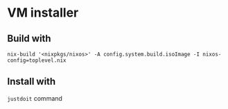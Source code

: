VM installer
============

Build with
----------

```
nix-build '<nixpkgs/nixos>' -A config.system.build.isoImage -I nixos-config=toplevel.nix
```

Install with
------------

`justdoit` command

